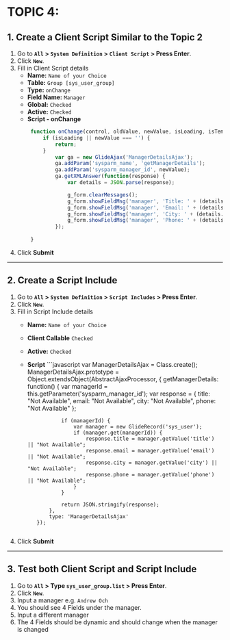 # TOPIC 4: 

## 1. Create a Client Script Similar to the Topic 2

1. Go to **`All` > `System Definition` > `Client Script` > Press Enter**.
2. Click **`New`**.
3. Fill in Client Script details
   - **Name:** `Name of your Choice`
   - **Table:** `Group [sys_user_group]`
   - **Type:** `onChange`
   - **Field Name:** `Manager`
   - **Global:** `Checked`
   - **Active:** `Checked`
   - **Script - onChange**
       ```javascript
        function onChange(control, oldValue, newValue, isLoading, isTemplate) {
            if (isLoading || newValue === '') {
                return;
            }
                var ga = new GlideAjax('ManagerDetailsAjax'); 
                ga.addParam('sysparm_name', 'getManagerDetails'); 
                ga.addParam('sysparm_manager_id', newValue);
                ga.getXMLAnswer(function(response) {
                    var details = JSON.parse(response);

                    g_form.clearMessages();
                    g_form.showFieldMsg('manager', 'Title: ' + (details.title || "Not Available"), 'info');
                    g_form.showFieldMsg('manager', 'Email: ' + (details.email || "Not Available"), 'info');
                    g_form.showFieldMsg('manager', 'City: ' + (details.city || "Not Available"), 'info');
                    g_form.showFieldMsg('manager', 'Phone: ' + (details.phone || "Not Available"), 'info');
                });
            
        }
        ```
4. Click **Submit**

---

## 2. Create a Script Include 
1. Go to **`All` > `System Definition` > `Script Includes` > Press Enter**.
2. Click **`New`**.
3. Fill in Script Include details
   - **Name:** `Name of your Choice`
   - **Client Callable** `Checked`
   - **Active:** `Checked`
   - **Script**
          ```javascript
            var ManagerDetailsAjax = Class.create();
            ManagerDetailsAjax.prototype = Object.extendsObject(AbstractAjaxProcessor, {
            getManagerDetails: function() {
                    var managerId = this.getParameter('sysparm_manager_id');
                    var response = {
                        title: "Not Available",
                        email: "Not Available",
                        city: "Not Available",
                        phone: "Not Available"
                    };

                    
                    if (managerId) {
                        var manager = new GlideRecord('sys_user');
                        if (manager.get(managerId)) {
                            response.title = manager.getValue('title') || "Not Available";
                            response.email = manager.getValue('email') || "Not Available";
                            response.city = manager.getValue('city') || "Not Available";
                            response.phone = manager.getValue('phone') || "Not Available";
                        }
                    }

                    return JSON.stringify(response);
                },
                type: 'ManagerDetailsAjax'
            });
        ```
4. Click **Submit**

---

## 3. Test both Client Script and Script Include
1. Go to **`All` > Type `sys_user_group.list` > Press Enter**.
2. Click **`New`**.
3. Input a manager e.g. `Andrew Och` 
4. You should see 4 Fields under the manager.
5. Input a different manager
6. The 4 Fields should be dynamic and should change when the manager is changed
